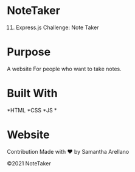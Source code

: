 # NoteTaker
11. Express.js Challenge: Note Taker

# Purpose
A website For people who want to take notes.

# Built With
*HTML
*CSS
*JS
*

# Website


Contribution
Made with ❤️ by Samantha Arellano

©️2021 NoteTaker